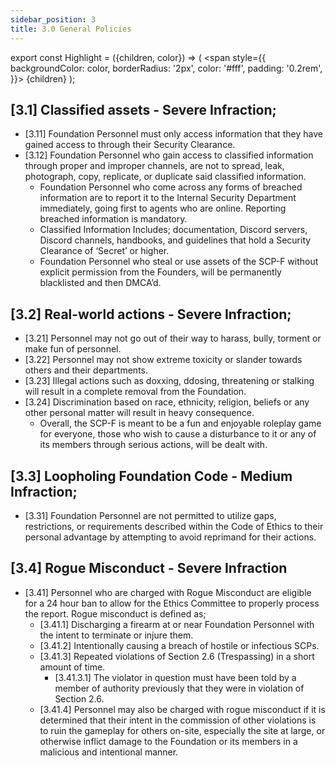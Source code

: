 ```yaml
---
sidebar_position: 3
title: 3.0 General Policies
---
```


export const Highlight = ({children, color}) => (
<span
style={{
      backgroundColor: color,
      borderRadius: '2px',
      color: '#fff',
      padding: '0.2rem',
    }}>
{children}
</span>
);

## [3.1] Classified assets - Severe Infraction;
- [3.11] Foundation Personnel must only access information that they have gained access to through their Security Clearance. 
- [3.12] Foundation Personnel who gain access to classified information through proper and improper channels, are not to spread, leak, photograph, copy, replicate, or duplicate said classified information. 
    - Foundation Personnel who come across any forms of breached information are to report it to the <Highlight color="#a000c8">Internal Security Department</Highlight> immediately, going first to agents who are online. Reporting breached information is mandatory.
    - Classified Information Includes; documentation, Discord servers, Discord channels, handbooks, and guidelines that hold a Security Clearance of ‘Secret’ or higher.
    - Foundation Personnel who steal or use assets of the SCP-F without explicit permission from the Founders, will be permanently blacklisted and then DMCA’d.

## [3.2] Real-world actions - Severe Infraction;
- [3.21] Personnel may not go out of their way to harass, bully, torment or make fun of personnel.
- [3.22] Personnel may not show extreme toxicity or slander towards others and their departments.
- [3.23] Illegal actions such as doxxing, ddosing, threatening or stalking will result in a complete removal from the Foundation.
- [3.24] Discrimination based on race, ethnicity, religion, beliefs or any other personal matter will result in heavy consequence.
    - Overall, the SCP-F is meant to be a fun and enjoyable roleplay game for everyone, those who wish to cause a disturbance to it or any of its members through serious actions, will be dealt with.

## [3.3] Loopholing Foundation Code - Medium Infraction;
- [3.31] Foundation Personnel are not permitted to utilize gaps, restrictions, or requirements described within the Code of Ethics to their personal advantage by attempting to avoid reprimand for their actions.

## [3.4] Rogue Misconduct - Severe Infraction
- [3.41] Personnel who are charged with Rogue Misconduct are eligible for a 24 hour ban to allow for the Ethics Committee to properly process the report. Rogue misconduct is defined as;
    - [3.41.1] Discharging a firearm at or near Foundation Personnel with the intent to terminate or injure them.
    - [3.41.2] Intentionally causing a breach of hostile or infectious SCPs.
    - [3.41.3] Repeated violations of Section 2.6 (Trespassing) in a short amount of time.
        - [3.41.3.1] The violator in question must have been told by a member of authority previously that they were in violation of Section 2.6.
    - [3.41.4] Personnel may also be charged with rogue misconduct if it is determined that their intent in the commission of other violations is to ruin the gameplay for others on-site, especially the site at large, or otherwise inflict damage to the Foundation or its members in a malicious and intentional manner.
